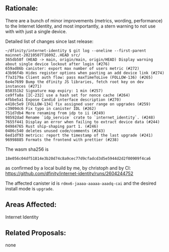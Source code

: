 ## Rationale:

There are a bunch of minor improvements (metrics, wording, performance) to the Internet Identity, and most importantly, a stern warning to not use with with just a single device.

Detailed list of changes since last release:
```
~/dfinity/internet-identity $ git log --oneline --first-parent mainnet-20210507T1609Z..HEAD src/
365db58f (HEAD -> main, origin/main, origin/HEAD) Display warning about single device lockout after login (#276)
659ad86b canister: export max number of users metric (#272)
43b96f4b Hides register options when pasting an add device link (#274)
f7a3179a Client auth flow: pass maxTimeToLive (FOLLOW-136) (#265)
6e4e7699 Bump the dfinity JS libraries, fetch root key on dev instances (#271)
850351b2 Signature map expiry: 1 min (#257)
ce9ffa8a [IC-232] use a hash set for nonce cache (#264)
4fbbe5a1 Expose Candid interface description (#270)
e410c5e9 [FOLLOW-134] fix assigned user range on upgrades (#259)
c39094c6 Fix typo in canister IDL (#262)
751d7db4 More renaming from idp to ii (#249)
98592dad Rename `idp_service` crate to `internet_identity`. (#248)
7655f441 Display an error when failing to extract device data (#244)
04984765 Rust ship-shaping part 1. (#246)
0406c540 deletes unused code/comments (#243)
6ed1df93 metrics: report the timestamp of the last upgrade (#241)
96998885 Formats the frontend with prettier (#238)
```

The wasm sha256 is
```
18e056c04df51814e3b20d74c8a9cec77d9cfadcd3d5e5944d2d2f00909f4ca6
```
as confirmed by a local build by me, by christoph and by CI: https://github.com/dfinity/internet-identity/runs/2604244752

The affected canister id is `rdmx6-jaaaa-aaaaa-aaadq-cai` and the desired install mode is `upgrade`.

## Areas Affected:

Internet Identity

## Related Proposals:

none
